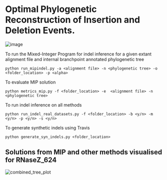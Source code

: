 # Optimal Phylogenetic Reconstruction of Insertion and Deletion Events.
![image](https://github.com/santule/indelmip/assets/20509836/27d8b32e-e88b-43cb-a71b-ddd09a87efd8)


To run the Mixed-Integer Program for indel inference for a given extant alignment file and internal branchpoint annotated phylogenetic tree

```
python run_mipindel.py -a <alignment file> -n <phylogenetic tree> -o <folder_location> -p <alpha>
```

To evaluate MIP solution 
```
python metrics_mip.py -f <folder_location> -e  <alignment file> -n <phylogenetic tree>
```
To run indel inference on all methods
```
python run_indel_real_datasets.py -f <folder_location> -b <y/n> -m <y/n> -p <y/n> -s <y/n>
```

To generate synthetic indels using Travis
```
python generate_syn_indels.py <folder_location>
```

## Solutions from MIP and other methods visualised for RNaseZ_624

![combined_tree_plot](https://github.com/santule/indelmip/assets/20509836/9a3a5840-66bf-4882-bc55-f99863e8bc31)

